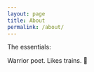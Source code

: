 ```yaml
---
layout: page
title: About
permalink: /about/
---
```


The essentials:  

Warrior poet. Likes trains. :train:
